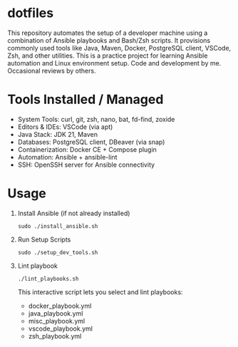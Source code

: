 # dotfiles
This repository automates the setup of a developer machine using a combination of Ansible playbooks and Bash/Zsh scripts.
It provisions commonly used tools like Java, Maven, Docker, PostgreSQL client, VSCode, Zsh, and other utilities.
This is a practice project for learning Ansible automation and Linux environment setup.
Code and development by me. Occasional reviews by others.

# Tools Installed / Managed
- System Tools: curl, git, zsh, nano, bat, fd-find, zoxide
- Editors & IDEs: VSCode (via apt)
- Java Stack: JDK 21, Maven
- Databases: PostgreSQL client, DBeaver (via snap)
- Containerization: Docker CE + Compose plugin
- Automation: Ansible + ansible-lint
- SSH: OpenSSH server for Ansible connectivity

# Usage
1. Install Ansible (if not already installed)
   
     `sudo ./install_ansible.sh`
   
3. Run Setup Scripts
   
     `sudo ./setup_dev_tools.sh`
   
5. Lint playbook
   
     `./lint_playbooks.sh`
   
   This interactive script lets you select and lint playbooks:
    - docker_playbook.yml
    - java_playbook.yml
    - misc_playbook.yml
    - vscode_playbook.yml
    - zsh_playbook.yml
